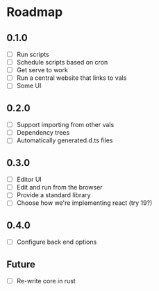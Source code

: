 # Roadmap

## 0.1.0

- [ ]  Run scripts
- [ ]  Schedule scripts based on cron
- [ ]  Get serve to work
- [ ]  Run a central website that links to vals
- [ ]  Some UI

## 0.2.0

- [ ]  Support importing from other vals
- [ ]  Dependency trees
- [ ]  Automatically generated.d.ts files

## 0.3.0

- [ ]  Editor UI
- [ ]  Edit and run from the browser
- [ ]  Provide a standard library
- [ ]  Choose how we're implementing react (try 19?)

## 0.4.0

- [ ]  Configure back end options

## Future

- [ ]  Re-write core in rust